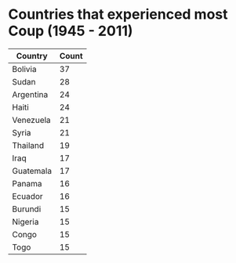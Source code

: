 # **Countries that experienced most Coup (1945 - 2011)**
| Country | Count |
|---------|-------|
|Bolivia  |37|
|Sudan  |28|
|Argentina  |24|
|Haiti  |24|
|Venezuela  |21 |
|Syria |21 |
|Thailand|19 |
|Iraq |17 |
|Guatemala|17 |
|Panama|16 |
|Ecuador|16 |
|Burundi|15 |
|Nigeria |15 |
|Congo  |15 |
|Togo   |15 |
